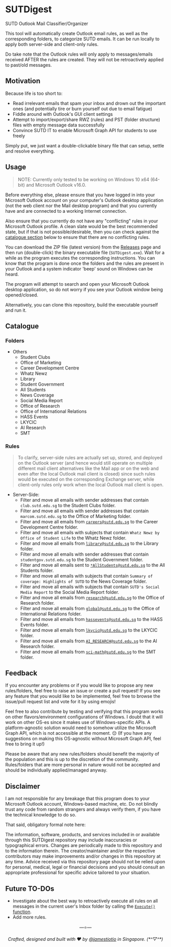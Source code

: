 # SUTDigest

SUTD Outlook Mail Classifier/Organizer

This tool will automatically create Outlook email rules, as well as the corresponding folders, to categorize SUTD emails. It can be run locally to apply both server-side and client-only rules.

Do take note that the Outlook rules will only apply to messages/emails received AFTER the rules are created. They will not be retroactively applied to past/old messages.

## Motivation

Because life is too short to:

- Read irrelevant emails that spam your inbox and drown out the important ones (and potentially tire or burn yourself out due to email fatigue)
- Fiddle around with Outlook's GUI client settings
- Attempt to import/export/share RWZ (rules) and PST (folder structure) files with empty message data successfully
- Convince SUTD IT to enable Microsoft Graph API for students to use freely

Simply put, we just want a double-clickable binary file that can setup, settle and resolve everything.

## Usage

> NOTE: Currently only tested to be working on Windows 10 x64 (64-bit) and Microsoft Outlook v16.0.

Before everything else, please ensure that you have logged in into your Microsoft Outlook account on your computer's Outlook desktop application (not the web client nor the Mail desktop program) and that you currently have and are connected to a working Internet connection.

Also ensure that you currently do not have any "conflicting" rules in your Microsoft Outlook profile. A clean slate would be the best recommended state, but if that is not possible/desirable, then you can check against the [catalogue section](#catalogue) below to ensure that there are no conflicting rules.

You can download the ZIP file (latest version) from the [Releases](https://github.com/jamestiotio/SUTDigest/releases/latest) page and then run (double-click) the binary executable file (`SUTDigest.exe`). Wait for a while as the program executes the corresponding instructions. You can know that the program is done once the folders and the rules are present in your Outlook and a system indicator 'beep' sound on Windows can be heard.

The program will attempt to search and open your Microsoft Outlook desktop application, so do not worry if you see your Outlook window being opened/closed.

Alternatively, you can clone this repository, build the executable yourself and run it.

## Catalogue

### Folders

- Others
  - Student Clubs
  - Office of Marketing
  - Career Development Centre
  - Whatz Newz
  - Library
  - Student Government
  - All Students
  - News Coverage
  - Social Media Report
  - Office of Research
  - Office of International Relations
  - HASS Events
  - LKYCIC
  - AI Research
  - SMT

### Rules

> To clarify, server-side rules are actually set up, stored, and deployed on the Outlook server (and hence would still operate on multiple different mail client alternatives like the Mail app or on the web and even after the local Outlook mail client is closed) since such rules would be executed on the corresponding Exchange server, while client-only rules only work when the local Outlook mail client is open.

- Server-Side:
  - Filter and move all emails with sender addresses that contain `club.sutd.edu.sg` to the Student Clubs folder.
  - Filter and move all emails with sender addresses that contain `marcom.sutd.edu.sg` to the Office of Marketing folder.
  - Filter and move all emails from [`careers@sutd.edu.sg`](mailto:careers@sutd.edu.sg) to the Career Development Centre folder.
  - Filter and move all emails with subjects that contain `Whatz Newz by Office of Student Life` to the Whatz Newz folder.
  - Filter and move all emails from [`library@sutd.edu.sg`](mailto:library@sutd.edu.sg) to the Library folder.
  - Filter and move all emails with sender addresses that contain `studentgov.sutd.edu.sg` to the Student Government folder.
  - Filter and move all emails sent to [`*AllStudents@sutd.edu.sg`](mailto:*AllStudents@sutd.edu.sg) to the All Students folder.
  - Filter and move all emails with subjects that contain `Summary of coverage: Highlights of SUTD` to the News Coverage folder.
  - Filter and move all emails with subjects that contain `SUTD's Social Media Report` to the Social Media Report folder.
  - Filter and move all emails from [`research@sutd.edu.sg`](mailto:research@sutd.edu.sg) to the Office of Research folder.
  - Filter and move all emails from [`global@sutd.edu.sg`](mailto:global@sutd.edu.sg) to the Office of International Relations folder.
  - Filter and move all emails from [`hassevents@sutd.edu.sg`](mailto:hassevents@sutd.edu.sg) to the HASS Events folder.
  - Filter and move all emails from [`lkycic@sutd.edu.sg`](mailto:lkycic@sutd.edu.sg) to the LKYCIC folder.
  - Filter and move all emails from [`AI_RESEARCH@sutd.edu.sg`](mailto:AI_RESEARCH@sutd.edu.sg) to the AI Research folder.
  - Filter and move all emails from [`sci-math@sutd.edu.sg`](mailto:sci-math@sutd.edu.sg) to the SMT folder.

## Feedback

If you encounter any problems or if you would like to propose any new rules/folders, feel free to raise an issue or create a pull request! If you see any feature that you would like to be implemented, feel free to browse the issue/pull request list and vote for it by using emojis!

Feel free to also contribute by testing and verifying that this program works on other flavors/environment configurations of Windows. I doubt that it will work on other OS-es since it makes use of Windows-specific APIs. A platform-agnostic solution would need to somehow utilize the Microsoft Graph API, which is not accessible at the moment. 😔 (If you have any suggestions on making this OS-agnostic without Microsoft Graph API, feel free to bring it up!)

Please be aware that any new rules/folders should benefit the majority of the population and this is up to the discretion of the community. Rules/folders that are more personal in nature would not be accepted and should be individually applied/managed anyway.

## Disclaimer

I am not responsible for any breakage that this program does to your Microsoft Outlook account, Windows-based machine, etc. Do not blindly trust any code from random strangers and always verify them, if you have the technical knowledge to do so.

That said, obligatory formal note here:

The information, software, products, and services included in or available through this SUTDigest repository may include inaccuracies or typographical errors. Changes are periodically made to this repository and to the information therein. The creator/maintainer and/or the respective contributors may make improvements and/or changes in this repository at any time. Advice received via this repository page should not be relied upon for personal, medical, legal or financial decisions and you should consult an appropriate professional for specific advice tailored to your situation.

## Future TO-DOs

- Investigate about the best way to retroactively execute all rules on all messages in the current user's Inbox folder by calling the [`Execute()` function](https://docs.microsoft.com/en-us/dotnet/api/microsoft.office.interop.outlook._rule.execute).
- Add more rules.

<p align="center">&mdash;⭐&mdash;</p>
<p align="center"><i>Crafted, designed and built with ❤️ by <a href="https://github.com/jamestiotio">@jamestiotio</a> in Singapore. (*^▽^*)</i></p>
